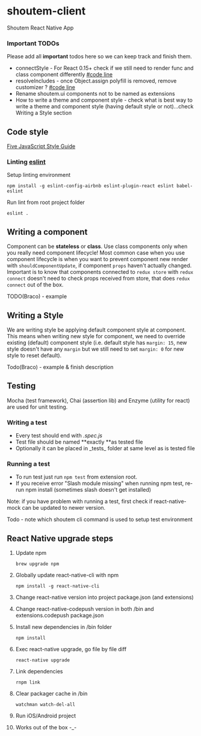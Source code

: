 # shoutem-client
Shoutem React Native App

### Important TODOs
Please add all __important__ todos here so we can keep track and finish them.
* connectStyle - For React 0.15+ check if we still need to render func and class component differently [#code line](https://github.com/5minutes/mobile-app/blob/develop/framework/theme/connectStyle.js#L128)
* resolveIncludes - once Object.assign polyfill is removed, remove customizer ? [#code line](https://github.com/5minutes/mobile-app/blob/develop/framework/theme/resolveIncludes.js#L26)
* Rename shoutem.ui components not to be named as extensions
* How to write a theme and component style - check what is best way to write a theme and component style (having default style or not)...check Writing a Style section

## Code style
[Five JavaScript Style Guide](https://github.com/5minutes/javascript)

### Linting [eslint](http://eslint.org/)
Setup linting environment

```npm install -g eslint-config-airbnb eslint-plugin-react eslint babel-eslint```

Run lint from root project folder

```eslint .```

## Writing a component

Component can be __stateless__ or __class__. Use class components only when you really need component lifecycle!
Most common case when you use component lifecycle is when you want to prevent component new render 
with `shouldComponentUpdate`, if component `props` haven't actually changed. Important is to know that components
connected to `redux store` with `redux connect` doesn't need to check props received from store, 
that does `redux connect` out of the box.

TODO(Braco) - example

## Writing a Style
We are writing style be applying default component style at component. This means when writing new style for component, we need to override existing (default) 
component style (i.e. default style has `margin: 15`, new style doesn't have any `margin` but we still need to set `margin: 0` for new style to reset default).

Todo(Braco) - example & finish description

## Testing
Mocha (test framework), Chai (assertion lib) and Enzyme (utility for react) are used for unit testing.

### Writing a test
- Every test should end with *.spec.js*
- Test file should be named **exactly **as tested file
- Optionally it can be placed in \_tests\_ folder at same level as is tested file

### Running a test
- To run test just run `npm test` from extension root.
- If you receive error "Slash module missing" when running npm test, re-run npm install (sometimes slash doesn't get installed)

Note: if you have problem with running a test, first check if react-native-mock can be updated to newer version.

Todo - note which shoutem cli command is used to setup test environment

## React Native upgrade steps
1. Update npm

    ```brew upgrade npm```

2. Globally update react-native-cli with npm

    ```npm install -g react-native-cli```

3. Change react-native version into project package.json (and extensions)
4. Change react-native-codepush version in both /bin and extensions.codepush package.json

5. Install new dependencies in /bin folder

    ```npm install```

6. Exec react-native upgrade, go file by file diff

    ```react-native upgrade```

7. Link dependencies 

    ```rnpm link```

8. Clear packager cache in /bin

    ```watchman watch-del-all```

9. Run iOS/Android project
10. Works out of the box -_-
